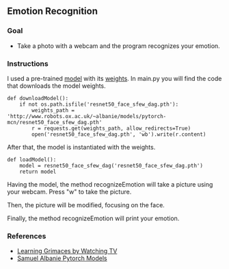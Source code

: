 ## Emotion Recognition

### Goal
- Take a photo with a webcam and the program recognizes your emotion.

### Instructions

I used a pre-trained [model](http://www.robots.ox.ac.uk/~albanie/models/pytorch-mcn/resnet50_face_sfew_dag.py) with its [weights](http://www.robots.ox.ac.uk/~albanie/models/pytorch-mcn/resnet50_face_sfew_dag.pth).
In main.py you will find the code that downloads the model weights.

````
def downloadModel():
    if not os.path.isfile('resnet50_face_sfew_dag.pth'):
        weights_path = 'http://www.robots.ox.ac.uk/~albanie/models/pytorch-mcn/resnet50_face_sfew_dag.pth'
        r = requests.get(weights_path, allow_redirects=True)
        open('resnet50_face_sfew_dag.pth', 'wb').write(r.content)
````

After that, the model is instantiated with the weights.

````
def loadModel():
    model = resnet50_face_sfew_dag('resnet50_face_sfew_dag.pth')
    return model
````

Having the model, the method recognizeEmotion will take a picture using your webcam.
Press "w" to take the picture.

Then, the picture will be modified, focusing on the face.

Finally, the method recognizeEmotion will print your emotion.

### References

- [Learning Grimaces by Watching TV](https://www.robots.ox.ac.uk/~albanie/publications/albanie16learning.pdf)
- [Samuel Albanie Pytorch Models](https://www.robots.ox.ac.uk/~albanie/pytorch-models.html)
